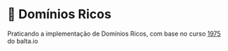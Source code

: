 # :dart: Domínios Ricos

Praticando a implementação de Domínios Ricos, com base no curso [1975](https://app.balta.io/courses/1975) do balta.io
